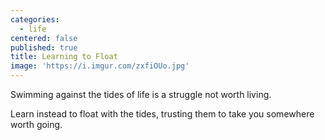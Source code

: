 ```yaml
---
categories:
  - life
centered: false
published: true
title: Learning to Float
image: 'https://i.imgur.com/zxfiOUo.jpg'
---
```

Swimming against the tides of life
is a struggle not worth living.

Learn instead
to float with the tides,
trusting them to take you
somewhere worth going.
